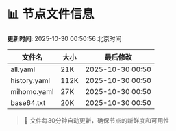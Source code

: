 # 📊 节点文件信息

**更新时间**: 2025-10-30 00:50:56 北京时间

| 文件名 | 大小 | 最后修改 |
|--------|------|----------|
| all.yaml | 21K | 2025-10-30 00:50 |
| history.yaml | 112K | 2025-10-30 00:50 |
| mihomo.yaml | 27K | 2025-10-30 00:50 |
| base64.txt | 20K | 2025-10-30 00:50 |

> 🔄 文件每30分钟自动更新，确保节点的新鲜度和可用性
